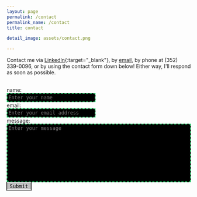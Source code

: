 ```yaml
---
layout: page
permalink: /contact
permalink_name: /contact
title: contact

detail_image: assets/contact.png

---
```


Contact me via [LinkedIn](https://www.linkedin.com/in/jack-brower){:target="_blank"}, by [email](mailto:ejbrower4@gmail.com), by phone at (352) 339-0096, or by using the contact form down below!
Either way, I'll respond as soon as possible.

<br>
<form accept-charset="UTF-8" action="https://getform.io/f/c1b2eeeb-f792-49a6-9345-94e207698255" method="POST" enctype="multipart/form-data" target="_blank">
  <div class="form-group">
    <label for="inputname">name: &nbsp;<br></label>
      <textarea cols="29" rows="1" type="text" name="Message" class="form-control" id="namebox" placeholder="Enter your name" required="required" style="resize:none; overflow:hidden; border: 2px dashed #2ed573; background-color: black; color:white; padding: 3px;"></textarea>
  </div>
  <div class="form-group">
    <label for="inputemail" required="required">email:&nbsp;<br></label>
      <textarea cols="29" rows="1" type="email" name="Message" class="form-control" id="emailbox" placeholder="Enter your email address" required="required" style="resize:none; overflow:hidden; border: 2px dashed #2ed573; background-color: black; color:white; padding: 3px;"></textarea>
  </div>
  <div class="form-group">
    <label for="inputmsg">message:<br></label>
      <textarea rows="10" type="text" name="Message" class="form-control" id="msgbox" placeholder="Enter your message" required="required" style="resize:none; border: 2px dashed #2ed573; background-color: black; color:white; padding: 3px; -webkit-box-sizing: border-box; -moz-box-sizing:border-box; box-sizing:border-box;	width:100%;"></textarea>
  </div>
  <button type="submit" class="btn btn-primary" style="font-size:14px; outline:1px solid #000000; background:#C0C0C0; border-width:2px; border-style:solid; border-color:#FFFFFF #808080; cursor:pointer; font-family:'Roboto Mono',monospace;">Submit</button>
</form>